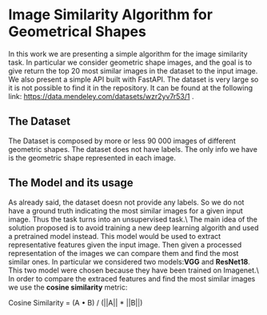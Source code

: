 # Image Similarity Algorithm for Geometrical Shapes

In this work we are presenting a simple algorithm for the image similarity task. In particular we consider geometric shape images, and the goal is to give return the top 20 most similar images 
in the dataset to the input image. We also present a simple API built with FastAPI. The dataset is very large so it is not possible to find it in the repository. It can be found at the following
link: https://data.mendeley.com/datasets/wzr2yv7r53/1 .

## The Dataset
The Dataset is composed by more or less 90 000 images of different geometric shapes. The dataset does not have labels. The only info we have is the geometric shape represented in each image.

## The Model and its usage
As already said, the dataset doesn not provide any labels. So we do not have a ground truth indicating the most similar images for a given input image. Thus the task turns into an unsupervised task.\\
The main idea of the solution proposed is to avoid training a new deep learning algorith and used a pretrained model instead. This model would be used to extract representative features given the input image. Then given a processed representation of the images we can compare them and find the most similar ones. In particular we considered two models:**VGG** and **ResNet18**. This two model were chosen because they have been trained on Imagenet.\\
In order to compare the extraced features and find the most similar images we use the **cosine similarity** metric:

Cosine Similarity = (A • B) / (||A|| * ||B||)
